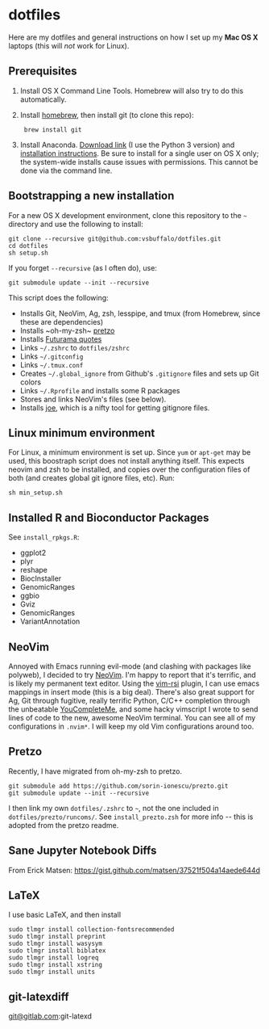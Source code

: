 # dotfiles

Here are my dotfiles and general instructions on how I set up my **Mac OS X**
laptops (this will *not* work for Linux).

## Prerequisites

1. Install OS X Command Line Tools. Homebrew will also try to do 
   this automatically.
2. Install [homebrew](https://brew.sh), then install git (to clone this repo):

        brew install git
        
3. Install Anaconda. [Download link](https://www.anaconda.com/download/) (I use
   the Python 3 version) and [installation
   instructions](https://docs.continuum.io/anaconda/install/mac-os#macos-graphical-install).
   Be sure to install for a single user on OS X only; the system-wide installs
   cause issues with permissions. This cannot be done via the command line.

## Bootstrapping a new installation

For a new OS X development environment, clone this repository to the 
`~` directory and use the following to install:

    git clone --recursive git@github.com:vsbuffalo/dotfiles.git
    cd dotfiles
    sh setup.sh

If you forget `--recursive` (as I often do), use:

    git submodule update --init --recursive

This script does the following:

 - Installs Git, NeoVim, Ag, zsh, lesspipe, and tmux (from Homebrew, since
   these are dependencies)
 - Installs ~oh-my-zsh~ [pretzo](https://github.com/sorin-ionescu/prezto)
 - Installs [Futurama quotes](https://github.com/vsbuffalo/good-news-everyone)
 - Links `~/.zshrc` to `dotfiles/zshrc`
 - Links `~/.gitconfig`
 - Links `~/.tmux.conf`
 - Creates `~/.global_ignore` from Github's `.gitignore` files and sets up Git
   colors
 - Links `~/.Rprofile` and installs some R packages
 - Stores and links NeoVim's files (see below).
 - Installs [joe](https://github.com/karan/joe), which is a nifty tool for getting gitignore files.

## Linux minimum environment

For Linux, a minimum environment is set up. Since `yum` or `apt-get` may be
used, this boostraph script does not install anything itself. This expects neovim and zsh 
to be installed, and copies over the configuration files of both (and creates global git ignore
files, etc). Run:

    sh min_setup.sh

## Installed R and Bioconductor Packages

See `install_rpkgs.R`:

 - ggplot2
 - plyr
 - reshape
 - BiocInstaller
 - GenomicRanges
 - ggbio
 - Gviz
 - GenomicRanges
 - VariantAnnotation

## NeoVim

Annoyed with Emacs running evil-mode (and clashing with packages like polyweb),
I decided to try [NeoVim](http://neovim.io/). I'm happy to report that it's
terrific, and is likely my permanent text editor. Using the
[vim-rsi](https://github.com/tpope/vim-rsi) plugin, I can use emacs mappings in
insert mode (this is a big deal). There's also great support for Ag, Git
through fugitive, really terrific Python, C/C++ completion through the
unbeatable [YouCompleteMe](https://github.com/Valloric/YouCompleteMe), and some
hacky vimscript I wrote to send lines of code to the new, awesome NeoVim
terminal. You can see all of my configurations in `.nvim*`. I will keep my old
Vim configurations around too.

## Pretzo

Recently, I have migrated from oh-my-zsh to pretzo.

    git submodule add https://github.com/sorin-ionescu/prezto.git
    git submodule update --init --recursive

I then link my own `dotfiles/.zshrc` to `~`, not the one included in
`dotfiles/prezto/runcoms/`. See `install_prezto.zsh` for more info -- this is
adopted from the pretzo readme.

## Sane Jupyter Notebook Diffs

From Erick Matsen: https://gist.github.com/matsen/37521f504a14aede644d

## LaTeX

I use basic LaTeX, and then install

```
sudo tlmgr install collection-fontsrecommended
sudo tlmgr install preprint
sudo tlmgr install wasysym
sudo tlmgr install biblatex
sudo tlmgr install logreq
sudo tlmgr install xstring
sudo tlmgr install units  
```


## git-latexdiff

git@gitlab.com:git-latexd
